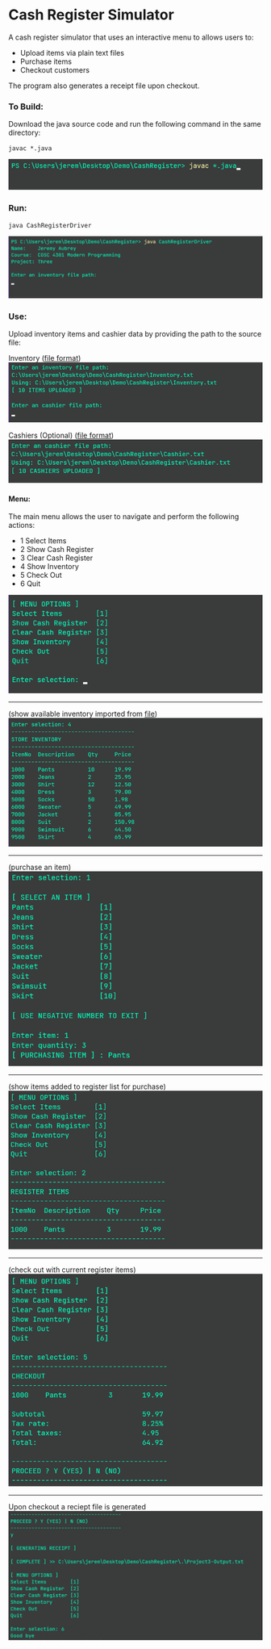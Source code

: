 # Cash Register Simulator

A cash register simulator that uses an interactive menu to allows users to:

- Upload items via plain text files
- Purchase items 
- Checkout customers

The program also generates a receipt file upon checkout.

### To Build:
Download the java source code and run the following command in the same directory:
```
javac *.java
```
![Screenshot](docs/images/compile.png)

### Run:
```
java CashRegisterDriver
```

![Screenshot](docs/images/start.png)

### Use:
Upload inventory items and cashier data by providing the path to the source file:

Inventory ([file format](src/Inventory.txt))
![Screenshot](docs/images/uploaded-inventory.png)

Cashiers (Optional) ([file format](src/Cashier.txt))
![Screenshot](docs/images/uploaded-cashiers.png)

#### Menu:
The main menu allows the user to navigate and perform the following actions:

- 1 Select Items
- 2 Show Cash Register
- 3 Clear Cash Register
- 4 Show Inventory
- 5 Check Out
- 6 Quit

![Screenshot](docs/images/menu-options.png)

---

(show available inventory imported from [file](src/Inventory.txt))
![Screenshot](docs/images/show-inventory.png)

---

(purchase an item)
![Screenshot](docs/images/purchase.png)

---

(show items added to register list for purchase)
![Screenshot](docs/images/show-register.png)

---

(check out with current register items) 
![Screenshot](docs/images/checkout.png)

---

Upon checkout a reciept file is generated
![Screenshot](docs/images/reciept.png)